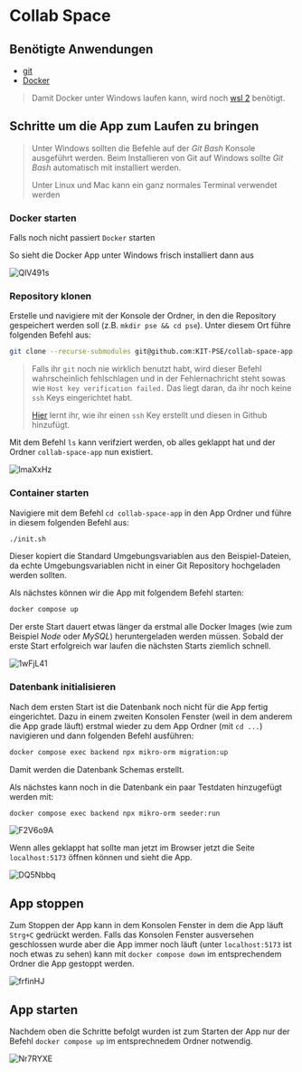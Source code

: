 # Collab Space

## Benötigte Anwendungen
- [git](https://git-scm.com/download/win)
- [Docker](https://www.docker.com/products/docker-desktop/)

> Damit Docker unter Windows laufen kann, wird noch [wsl 2](https://learn.microsoft.com/en-us/windows/wsl/install) benötigt.


## Schritte um die App zum Laufen zu bringen

> Unter Windows sollten die Befehle auf der *Git Bash* Konsole ausgeführt werden. Beim Installieren von Git auf Windows sollte *Git Bash* automatisch mit installiert werden.
>
> Unter Linux und Mac kann ein ganz normales Terminal verwendet werden

### Docker starten

Falls noch nicht passiert `Docker` starten  

So sieht die Docker App unter Windows frisch installiert dann aus

![QlV491s](https://github.com/KIT-PSE/collab-space-app/assets/37345813/bc18c12f-fa87-486d-b7bf-4e79e91da97f)

### Repository klonen

Erstelle und navigiere mit der Konsole der Ordner, in den die Repository gespeichert werden soll (z.B. `mkdir pse && cd pse`). Unter diesem Ort führe folgenden Befehl aus:

```bash
git clone --recurse-submodules git@github.com:KIT-PSE/collab-space-app.git
```

> Falls ihr `git` noch nie wirklich benutzt habt, wird dieser Befehl wahrscheinlich fehlschlagen und in der Fehlernachricht steht sowas wie `Host key verification failed.` Das liegt daran, da ihr noch keine `ssh` Keys eingerichtet habt.
>
> [Hier](https://docs.github.com/en/authentication/connecting-to-github-with-ssh/generating-a-new-ssh-key-and-adding-it-to-the-ssh-agent) lernt ihr, wie ihr einen `ssh` Key erstellt und diesen in Github hinzufügt.

Mit dem Befehl `ls` kann verifziert werden, ob alles geklappt hat und der Ordner `collab-space-app` nun existiert.

![lmaXxHz](https://github.com/KIT-PSE/collab-space-app/assets/37345813/e7148a82-3518-4fe4-93d1-20e2e41a88de)

### Container starten

Navigiere mit dem Befehl `cd collab-space-app` in den App Ordner und führe in diesem folgenden Befehl aus:

```bash
./init.sh
```
Dieser kopiert die Standard Umgebungsvariablen aus den Beispiel-Dateien, da echte Umgebungsvariablen nicht in einer Git Repository hochgeladen werden sollten.

Als nächstes können wir die App mit folgendem Befehl starten:

```bash
docker compose up
```

Der erste Start dauert etwas länger da erstmal alle Docker Images (wie zum Beispiel *Node* oder *MySQL*) heruntergeladen werden müssen. Sobald der erste Start erfolgreich war laufen die nächsten Starts ziemlich schnell.

![1wFjL41](https://github.com/KIT-PSE/collab-space-app/assets/37345813/e49a3288-9fff-4434-81e7-17a4f68d5616)

### Datenbank initialisieren

Nach dem ersten Start ist die Datenbank noch nicht für die App fertig eingerichtet. Dazu in einem zweiten Konsolen Fenster (weil in dem anderem die App grade läuft) erstmal wieder zu dem App Ordner (mit `cd ...`) navigieren und dann folgenden Befehl ausführen:

```bash
docker compose exec backend npx mikro-orm migration:up
```

Damit werden die Datenbank Schemas erstellt.

Als nächstes kann noch in die Datenbank ein paar Testdaten hinzugefügt werden mit:

```bash
docker compose exec backend npx mikro-orm seeder:run
```

![F2V6o9A](https://github.com/KIT-PSE/collab-space-app/assets/37345813/bb1b8013-8046-421c-b2e9-1a146e80b6ab)

Wenn alles geklappt hat sollte man jetzt im Browser jetzt die Seite `localhost:5173` öffnen können und sieht die App.

![DQ5Nbbq](https://github.com/KIT-PSE/collab-space-app/assets/37345813/b8e1d8ba-a687-4518-838e-1a0b9a2d8335)


## App stoppen

Zum Stoppen der App kann in dem Konsolen Fenster in dem die App läuft `Strg+C` gedrückt werden. Falls das Konsolen Fenster ausversehen geschlossen wurde aber die App immer noch läuft (unter `localhost:5173` ist noch etwas zu sehen) kann mit `docker compose down` im entsprechendem Ordner die App gestoppt werden.

![frfinHJ](https://github.com/KIT-PSE/collab-space-app/assets/37345813/4c3f7a0e-0aab-48c9-8118-871bbff8a697)

## App starten

Nachdem oben die Schritte befolgt wurden ist zum Starten der App nur der Befehl `docker compose up` im entsprechnedem Ordner notwendig.

![Nr7RYXE](https://github.com/KIT-PSE/collab-space-app/assets/37345813/10460c8f-f8ce-42d4-b2cb-011c281e1a69)
